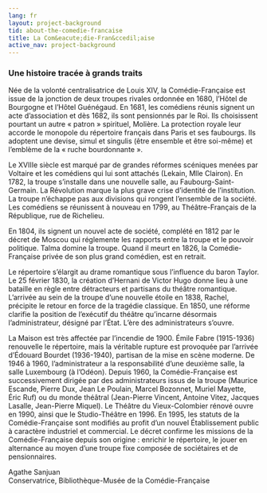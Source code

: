 ```yaml
---
lang: fr
layout: project-background
tid: about-the-comedie-francaise
title: La Com&eacute;die-Fran&ccedil;aise
active_nav: project-background
---
```

### Une histoire trac&eacute;e &agrave; grands traits

N&eacute;e de la volont&eacute; centralisatrice de Louis XIV, la Com&eacute;die-Fran&ccedil;aise est issue de la jonction de deux troupes rivales ordonn&eacute;e en 1680, l&rsquo;H&ocirc;tel de Bourgogne et l&rsquo;H&ocirc;tel Gu&eacute;n&eacute;gaud. En 1681, les com&eacute;diens r&eacute;unis signent un acte d&rsquo;association et d&egrave;s 1682, ils sont pensionn&eacute;s par le Roi. Ils choisissent pourtant un autre &laquo; patron &raquo; spirituel, Moli&egrave;re. La protection royale leur accorde le monopole du r&eacute;pertoire fran&ccedil;ais dans Paris et ses faubourgs. Ils adoptent une devise, simul et singulis (&ecirc;tre ensemble et &ecirc;tre soi-m&ecirc;me) et l&rsquo;embl&egrave;me de la &laquo; ruche bourdonnante &raquo;.

Le XVIIIe si&egrave;cle est marqu&eacute; par de grandes r&eacute;formes sc&eacute;niques men&eacute;es par Voltaire et les com&eacute;diens qui lui sont attach&eacute;s (Lekain, Mlle Clairon). En 1782, la troupe s&rsquo;installe dans une nouvelle salle, au Faubourg-Saint-Germain. La R&eacute;volution marque la plus grave crise d&rsquo;identit&eacute; de l&rsquo;institution. La troupe n&rsquo;&eacute;chappe pas aux divisions qui rongent l&rsquo;ensemble de la soci&eacute;t&eacute;. Les com&eacute;diens se r&eacute;unissent &agrave; nouveau en 1799, au Th&eacute;&acirc;tre-Fran&ccedil;ais de la R&eacute;publique, rue de Richelieu.

En 1804, ils signent un nouvel acte de soci&eacute;t&eacute;, compl&eacute;t&eacute; en 1812 par le d&eacute;cret de Moscou qui r&eacute;glemente les rapports entre la troupe et le pouvoir politique. Talma domine la troupe. Quand il meurt en 1826, la Com&eacute;die-Fran&ccedil;aise priv&eacute;e de son plus grand com&eacute;dien, est en retrait.

Le r&eacute;pertoire s&rsquo;&eacute;largit au drame romantique sous l&rsquo;influence du baron Taylor. Le 25 f&eacute;vrier 1830, la cr&eacute;ation d&rsquo;Hernani de Victor Hugo donne lieu &agrave; une bataille en r&egrave;gle entre d&eacute;tracteurs et partisans du th&eacute;&acirc;tre romantique. L&rsquo;arriv&eacute;e au sein de la troupe d&rsquo;une nouvelle &eacute;toile en 1838, Rachel, pr&eacute;cipite le retour en force de la trag&eacute;die classique. En 1850, une r&eacute;forme clarifie la position de l&rsquo;ex&eacute;cutif du th&eacute;&acirc;tre qu&rsquo;incarne d&eacute;sormais l&rsquo;administrateur, d&eacute;sign&eacute; par l&rsquo;&Eacute;tat. L&rsquo;&egrave;re des administrateurs s&rsquo;ouvre.

La Maison est tr&egrave;s affect&eacute;e par l&rsquo;incendie de 1900. &Eacute;mile Fabre (1915-1936) renouvelle le r&eacute;pertoire, mais la v&eacute;ritable rupture est provoqu&eacute;e par l&rsquo;arriv&eacute;e d&rsquo;&Eacute;douard Bourdet (1936-1940), partisan de la mise en sc&egrave;ne moderne. De 1946 &agrave; 1960, l&rsquo;administrateur a la responsabilit&eacute; d&rsquo;une deuxi&egrave;me salle, la salle Luxembourg (&agrave; l&rsquo;Od&eacute;on). Depuis 1960, la Com&eacute;die-Fran&ccedil;aise est successivement dirig&eacute;e par des administrateurs issus de la troupe (Maurice Escande, Pierre Dux, Jean Le Poulain, Marcel Bozonnet, Muriel Mayette, &Eacute;ric Ruf) ou du monde th&eacute;&acirc;tral (Jean-Pierre Vincent, Antoine Vitez, Jacques Lasalle, Jean-Pierre Miquel). Le Th&eacute;&acirc;tre du Vieux-Colombier r&eacute;nov&eacute; ouvre en 1990, ainsi que le Studio-Th&eacute;&acirc;tre en 1996. En 1995, les statuts de la Com&eacute;die-Fran&ccedil;aise sont modifi&eacute;s au profit d&rsquo;un nouvel &Eacute;tablissement public &agrave; caract&egrave;re industriel et commercial. Le d&eacute;cret confirme les missions de la Com&eacute;die-Fran&ccedil;aise depuis son origine : enrichir le r&eacute;pertoire, le jouer en alternance au moyen d&rsquo;une troupe fixe compos&eacute;e de soci&eacute;taires et de pensionnaires.

Agathe Sanjuan<br>Conservatrice, Biblioth&egrave;que-Mus&eacute;e de la Com&eacute;die-Fran&ccedil;aise